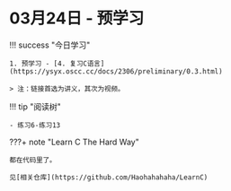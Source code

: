 # 03月24日 - 预学习

!!! success "今日学习"

    1. 预学习 - [4. 复习C语言](https://ysyx.oscc.cc/docs/2306/preliminary/0.3.html)

    > 注：链接首选为讲义，其次为视频。

!!! tip "阅读树"

    - 练习6-练习13

???+ note "Learn C The Hard Way"

    都在代码里了。
    
    见[相关仓库](https://github.com/Haohahahaha/LearnC)